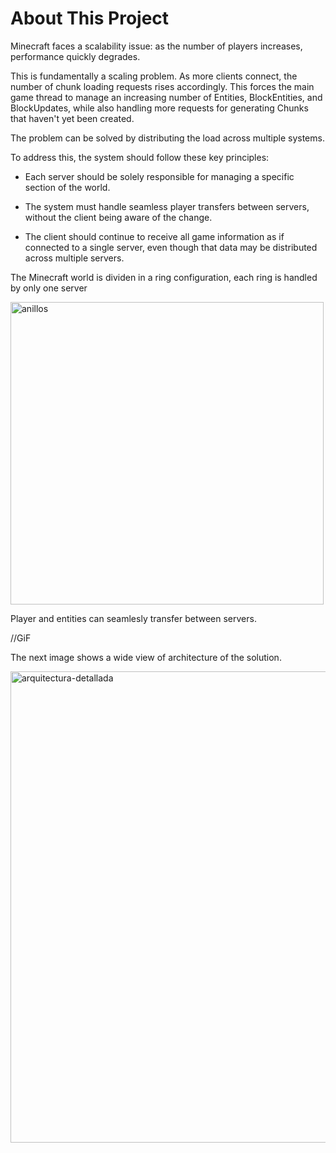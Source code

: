 
# About This Project

Minecraft faces a scalability issue: as the number of players increases, performance quickly degrades.

This is fundamentally a scaling problem. As more clients connect, the number of chunk loading requests rises accordingly. This forces the main game thread to manage an increasing number of Entities, BlockEntities, and BlockUpdates, while also handling more requests for generating Chunks that haven't yet been created.

The problem can be solved by distributing the load across multiple systems.

To address this, the system should follow these key principles:

- Each server should be solely responsible for managing a specific section of the world.

- The system must handle seamless player transfers between servers, without the client being aware of the change.

- The client should continue to receive all game information as if connected to a single server, even though that data may be distributed across multiple servers.

The Minecraft world is dividen in a ring configuration, each ring is handled by only one server

<img width="501" height="484" alt="anillos" src="https://github.com/user-attachments/assets/b82bb872-19be-4c9a-9b56-30bdfe7d4b5d" />

Player and entities can seamlesly transfer between servers.

//GiF

The next image shows a wide view of architecture of the solution.

<img width="1692" height="754" alt="arquitectura-detallada" src="https://github.com/user-attachments/assets/07a3007f-21bc-41e7-ab1d-047b56b9d01a" />
